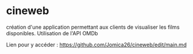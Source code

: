 # cineweb
création d'une application permettant aux clients de visualiser les films disponibles. Utilisation de l'API OMDb


Lien pour y accéder :  https://github.com/Jomica26/cineweb/edit/main.md
